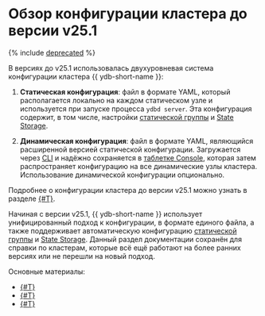 # Обзор конфигурации кластера до версии v25.1

{% include [deprecated](_includes/deprecated.md) %}

В версиях до v25.1 использовалась двухуровневая система конфигурации кластера {{ ydb-short-name }}:

1. **Статическая конфигурация**: файл в формате YAML, который располагается локально на каждом статическом узле и используется при запуске процесса `ydbd server`. Эта конфигурация содержит, в том числе, настройки [статической группы](../../../../concepts/glossary.md#static-group) и [State Storage](../../../../concepts/glossary.md#state-storage).

2. **Динамическая конфигурация**: файл в формате YAML, являющийся расширенной версией статической конфигурации. Загружается через [CLI](../../../../recipes/ydb-cli/index.md) и надёжно сохраняется в [таблетке Console](../../../../concepts/glossary.md#console), которая затем распространяет конфигурацию на все динамические узлы кластера. Использование динамической конфигурации опционально.

Подробнее о конфигурации кластера до версии v25.1 можно узнать в разделе [{#T}](configuration-management/config-overview.md).

Начиная с версии v25.1, {{ ydb-short-name }} использует унифицированный подход к конфигурации, в формате единого файла, а также поддерживает автоматическую конфигурацию [статической группы](../../../../concepts/glossary.md#static-group) и [State Storage](../../../../concepts/glossary.md#state-storage). Данный раздел документации сохранён для справки по кластерам, которые всё ещё работают на более ранних версиях или не перешли на новый подход.

Основные материалы:

- [{#T}](cluster-expansion.md)
- [{#T}](state-storage-move.md)
- [{#T}](static-group-move.md)
